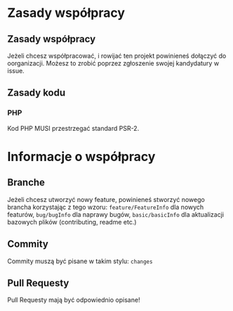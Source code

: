 # Zasady współpracy
## Zasady współpracy
Jeżeli chcesz współpracować, i rowijać ten projekt powinieneś dołączyć do oorganizacji. Możesz to zrobić poprzez zgłoszenie swojej kandydatury w issue.
## Zasady kodu
### PHP
Kod PHP MUSI przestrzegać standard PSR-2.
# Informacje o współpracy
## Branche
Jeżeli chcesz utworzyć nowy feature, powinieneś stworzyć nowego brancha korzystając z tego wzoru:
`feature/FeatureInfo` dla nowych featurów,
`bug/bugInfo` dla naprawy bugów,
`basic/basicInfo` dla aktualizacji bazowych plików (contributing, readme etc.)
## Commity
Commity muszą być pisane w takim stylu:
`changes`
## Pull Requesty
Pull Requesty mają być odpowiednio opisane!
